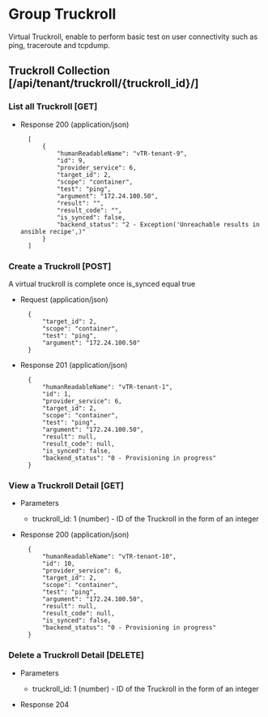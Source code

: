 # Group Truckroll

Virtual Truckroll, enable to perform basic test on user connectivity such as ping, traceroute and tcpdump.

## Truckroll Collection [/api/tenant/truckroll/{truckroll_id}/]

### List all Truckroll [GET]

+ Response 200 (application/json)

        [
            {
                "humanReadableName": "vTR-tenant-9",
                "id": 9,
                "provider_service": 6,
                "target_id": 2,
                "scope": "container",
                "test": "ping",
                "argument": "172.24.100.50",
                "result": "",
                "result_code": "",
                "is_synced": false,
                "backend_status": "2 - Exception('Unreachable results in ansible recipe',)"
            }
        ]

### Create a Truckroll [POST]

A virtual truckroll is complete once is_synced equal true

+ Request (application/json)

        {
            "target_id": 2,
            "scope": "container",
            "test": "ping",
            "argument": "172.24.100.50"
        }

+ Response 201 (application/json)

        {
            "humanReadableName": "vTR-tenant-1",
            "id": 1,
            "provider_service": 6,
            "target_id": 2,
            "scope": "container",
            "test": "ping",
            "argument": "172.24.100.50",
            "result": null,
            "result_code": null,
            "is_synced": false,
            "backend_status": "0 - Provisioning in progress"
        }


### View a Truckroll Detail [GET]

+ Parameters
    + truckroll_id: 1 (number) - ID of the Truckroll in the form of an integer

+ Response 200 (application/json)

        {
            "humanReadableName": "vTR-tenant-10",
            "id": 10,
            "provider_service": 6,
            "target_id": 2,
            "scope": "container",
            "test": "ping",
            "argument": "172.24.100.50",
            "result": null,
            "result_code": null,
            "is_synced": false,
            "backend_status": "0 - Provisioning in progress"
        }

### Delete a Truckroll Detail [DELETE]

+ Parameters
    + truckroll_id: 1 (number) - ID of the Truckroll in the form of an integer

+ Response 204
